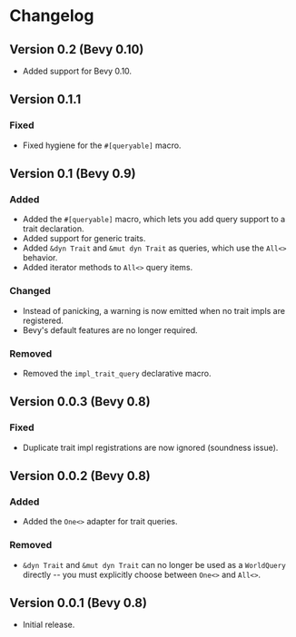 # Changelog

## Version 0.2 (Bevy 0.10)

* Added support for Bevy 0.10.

## Version 0.1.1

### Fixed

* Fixed hygiene for the `#[queryable]` macro.

## Version 0.1 (Bevy 0.9)

### Added

* Added the `#[queryable]` macro, which lets you add query support to a trait declaration.
* Added support for generic traits.
* Added `&dyn Trait` and `&mut dyn Trait` as queries, which use the `All<>` behavior.
* Added iterator methods to `All<>` query items.

### Changed

* Instead of panicking, a warning is now emitted when no trait impls are registered.
* Bevy's default features are no longer required.

### Removed

* Removed the `impl_trait_query` declarative macro.

## Version 0.0.3 (Bevy 0.8)

### Fixed

* Duplicate trait impl registrations are now ignored (soundness issue).

## Version 0.0.2 (Bevy 0.8)

### Added

* Added the `One<>` adapter for trait queries.

### Removed

* `&dyn Trait` and `&mut dyn Trait` can no longer be used as a `WorldQuery` directly
-- you must explicitly choose between `One<>` and `All<>`.

## Version 0.0.1 (Bevy 0.8)

* Initial release.
